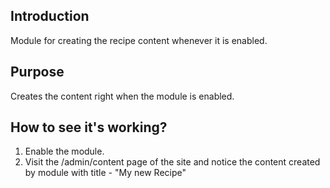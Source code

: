 ## Introduction

Module for creating the recipe content whenever it is enabled.

## Purpose

Creates the content right when the module is enabled.

## How to see it's working?

1. Enable the module.
2. Visit the /admin/content page of the site and notice the content created by module with title - "My new Recipe"